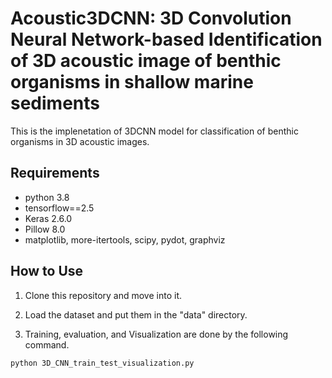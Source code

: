 # Acoustic3DCNN: 3D Convolution Neural Network-based Identification of 3D acoustic image of benthic organisms in shallow marine sediments



This is the implenetation of 3DCNN model for classification of benthic organisms in 3D acoustic images.


## Requirements
- python 3.8  
- tensorflow==2.5
- Keras 2.6.0
- Pillow 8.0
- matplotlib, more-itertools, scipy, pydot, graphviz

## How to Use
1. Clone this repository and move into it.

2. Load the dataset and put them in the "data" directory. 

3. Training, evaluation, and Visualization are done by the following command.  

```bash
python 3D_CNN_train_test_visualization.py
```
